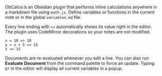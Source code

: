 ObCalca is an Obsidian plugin that performs inline calculations anywhere in a
markdown file using `math.js`. Define variables or functions in the current
note or in the global `variables.md` file.

Every line ending with `=>` automatically shows its value right in the editor.
The plugin uses CodeMirror decorations so your notes are not modified.

```
x = 10 => 10
y = x + 5 => 15
z => 15
```

Documents are re-evaluated whenever you edit a line. You can also run
**Evaluate Document** from the command palette to force an update. Typing `@?`
in the editor will display all current variables in a popup.

